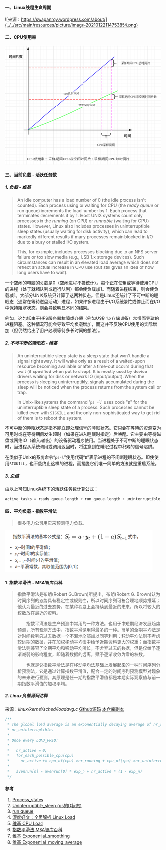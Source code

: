 #### 一、Linux线程生命周期 

![来源：https://swapanroy.wordpress.com/about/](../../src/main/resources/picture/image-20210122114753854.png)



#### 二、CPU使用率

![image-20210122160458169](../../src/main/resources/picture/image-20210122160458169.png)

#### 三、当前负载 - 活跃任务数

##### 1. 负载 - 维基

> An idle computer has a load number of 0 (the idle process isn't counted). Each process using or waiting for CPU (the *ready queue* or run queue) increments the load number by 1. Each process that terminates decrements it by 1. Most UNIX systems count only processes in the *running* (on CPU) or *runnable* (waiting for CPU) states. However, Linux also includes processes in uninterruptible sleep states (usually waiting for disk activity), which can lead to markedly different results if many processes remain blocked in I/O due to a busy or stalled I/O system. 
>
> This, for example, includes processes blocking due to an NFS server failure or too slow media (e.g., USB 1.x storage devices). Such circumstances can result in an elevated load average which does not reflect an actual increase in CPU use (but still gives an idea of how long users have to wait).

一个空闲的电脑的负载是0（空闲进程不被统计）。每个正在使用或等待使用CPU的进程（处于就绪队列或运行队列）都会使负载加1。而随着进程结束，则会使负载减1。大部分UNIX系统只计算了这两种状态。但是Linux还统计了不可中断的睡眠态（通常在等待磁盘活动）进程，如果许多进程由于I/O系统繁忙或停止而在I/O中保持阻塞状态，则会导致明显不同的结果。

例如，这包括由于NFS服务器故障或介质（例如USB 1.x存储设备）太慢而导致的进程阻塞。这种情况可能会导致平均负载增加，而这并不反映CPU使用的实际增加（但仍然给出了用户必须等待多长时间的想法）。

##### 2. 不可中断的睡眠态 - 维基

> An uninterruptible sleep state is a sleep state that won't handle a signal right away. It will wake only as a result of a waited-upon resource becoming available or after a time-out occurs during that wait (if specified when put to sleep). It is mostly used by device drivers waiting for disk or network IO (input/output). When the process is sleeping uninterruptibly, signals accumulated during the sleep will be noticed when the process returns from the system call or trap.
>
> In Unix-like systems the command '`ps -l`' uses code "`D`" for the uninterruptible sleep state of a process. Such processes cannot be killed even with `SIGKILL` and the only non-sophisticated way to get rid of them is to reboot the system.

不可中断的睡眠状态是指不能立即处理信号的睡眠状态。它只会在等待的资源变为可用时或在等待期间发生超时（如果在进入睡眠时指定）后唤醒。它主要由等待磁盘或网络IO（输入/输出）的设备驱动程序使用。当进程处于不可中断的睡眠状态时，当进程从系统调用或调用返回时，将注意到在睡眠过程中积累的信号陷阱。

在类似于Unix的系统命令“`ps-l`”使用代码“`D`”表示进程的不间断睡眠状态。即使使用`SIGKILL`，也不能终止这样的进程，而摆脱它们唯一简单的方法就是重启系统。

##### 3. 总结

由以上可知Linux系统下的活跃任务数计算公式：

```c
active_tasks = ready_queue.length + run_queue.length + uninterruptible_sleep_state.length
```

#### 四、平均负载 - 指数平滑法

> 很多电力公司用它来预测电力负载。

![image-20210122115338963](../../src/main/resources/picture/image-20210122115338963.png)

#### 1. 指数平滑法 - MBA智库百科

> 指数平滑法是布朗(Robert G..Brown)所提出，布朗(Robert G..Brown)认为时间序列的态势具有稳定性或规则性，所以时间序列可被合理地顺势推延；他认为最近的过去态势，在某种程度上会持续到最近的未来，所以将较大的权数放在最近的资料。
>
> 　　指数平滑法是生产预测中常用的一种方法。也用于中短期经济发展趋势预测，所有预测方法中，指数平滑是用得最多的一种。简单的全期平均法是对时间数列的过去数据一个不漏地全部加以同等利用；移动平均法则不考虑较远期的数据，并在加权移动平均法中给予近期资料更大的权重；而指数平滑法则兼容了全期平均和移动平均所长，不舍弃过去的数据，但是仅给予逐渐减弱的影响程度，即随着数据的远离，赋予逐渐收敛为零的权数。
>
> 　　也就是说指数平滑法是在移动平均法基础上发展起来的一种时间序列分析预测法，它是通过计算指数平滑值，配合一定的时间序列预测模型对现象的未来进行预测。其原理是任一期的指数平滑值都是本期实际观察值与前一期指数平滑值的加权平均。

##### 2. Linux负载源码注释

来源：*linux/kernel/sched/loadavg.c*  [Github源码](https://github.com/torvalds/linux/blob/master/kernel/sched/loadavg.c)  [本仓库副本](../../src/main/c/kernel/sched/loadavg.c)

```c
/**
 * The global load average is an exponentially decaying average of nr_running +
 * nr_uninterruptible.
 *
 * Once every LOAD_FREQ:
 *
 *   nr_active = 0;
 *   for_each_possible_cpu(cpu)
 *     nr_active += cpu_of(cpu)->nr_running + cpu_of(cpu)->nr_uninterruptible;
 *
 *   avenrun[n] = avenrun[0] * exp_n + nr_active * (1 - exp_n)
 */
```

#### 参考

1. [Process_states](https://en.wikipedia.org/wiki/Process_states)
2. [Uninterruptible_sleep (ps的D状态)](https://en.wikipedia.org/wiki/Sleep_(system_call)#Uninterruptible_sleep)
3. [run queue](https://en.wikipedia.org/wiki/Run_queue)
4. [深度好文：全面解析 Linux Load](https://www.sohu.com/a/334948096_262549)
5. [维基 CPU Load](https://en.wikipedia.org/wiki/Load_(computing))
6. [指数平滑法 MBA智库百科](https://wiki.mbalib.com/wiki/%E6%8C%87%E6%95%B0%E5%B9%B3%E6%BB%91%E6%B3%95)
7. [维基 Exponential_smoothing](https://en.wikipedia.org/wiki/Exponential_smoothing)
8. [维基 Exponential_moving_average](https://en.wikipedia.org/wiki/Moving_average#Exponential_moving_average)

